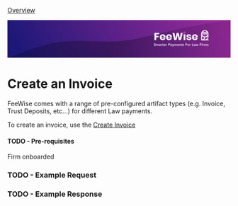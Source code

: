 [ Overview](./README.md)

![plot](./images/linkedin.png)

# Create an Invoice

FeeWise comes with a range of pre-configured artifact types (e.g. Invoice, Trust Deposits, etc...) for different Law payments. 

To create an invoice, use the [Create Invoice](reference/partner-opeanapispec.yaml/paths/create-an-invoice/post)

#### TODO - Pre-requisites
Firm onboarded

### TODO - Example Request
### TODO - Example Response

